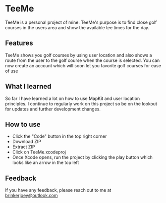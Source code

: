 # TeeMe
TeeMe is a personal project of mine. TeeMe's purpose is to find close golf courses in the users area and show the available tee times for the day.

## Features
TeeMe shows you golf courses by using user location and also shows a route from the user to the golf course when the course is selected.
You can now create an account which will soon let you favorite golf courses for ease of use

## What I learned
So far I have learned a lot on how to use MapKit and user location principles. I continue to regularly work on this project so be on the lookout for updates and further development changes.

## How to use
- Click the "Code" button in the top right corner
- Download ZIP
- Extract ZIP
- Click on TeeMe.xcodeproj
- Once Xcode opens, run the project by clicking the play button which looks like an arrow in the top left

## Feedback
If you have any feedback, please reach out to me at brinkerjoey@outlook.com
